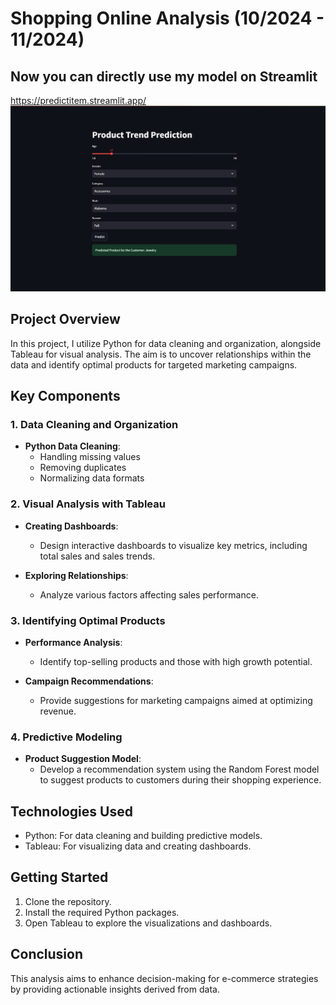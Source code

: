 # Shopping Online Analysis (10/2024 - 11/2024)
## Now you can directly use my model on Streamlit
https://predictitem.streamlit.app/
![Logo](./image/streamlit.png)
## Project Overview

In this project, I utilize Python for data cleaning and organization, alongside Tableau for visual analysis. The aim is to uncover relationships within the data and identify optimal products for targeted marketing campaigns.

## Key Components

### 1. Data Cleaning and Organization
- **Python Data Cleaning**: 
  - Handling missing values
  - Removing duplicates
  - Normalizing data formats

### 2. Visual Analysis with Tableau
- **Creating Dashboards**: 
  - Design interactive dashboards to visualize key metrics, including total sales and sales trends.
  
- **Exploring Relationships**: 
  - Analyze various factors affecting sales performance.

### 3. Identifying Optimal Products
- **Performance Analysis**: 
  - Identify top-selling products and those with high growth potential.

- **Campaign Recommendations**: 
  - Provide suggestions for marketing campaigns aimed at optimizing revenue.

### 4. Predictive Modeling
- **Product Suggestion Model**: 
  - Develop a recommendation system using the Random Forest model to suggest products to customers during their shopping experience.

## Technologies Used
- Python: For data cleaning and building predictive models.
- Tableau: For visualizing data and creating dashboards.

## Getting Started
1. Clone the repository.
2. Install the required Python packages.
3. Open Tableau to explore the visualizations and dashboards.

## Conclusion
This analysis aims to enhance decision-making for e-commerce strategies by providing actionable insights derived from data.
